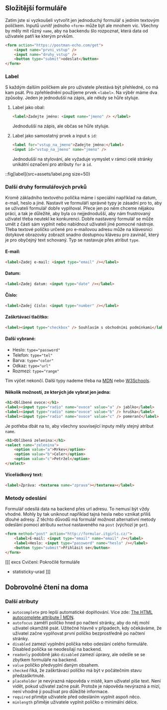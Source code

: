 ## Složitější formuláře

Zatím jste si vyzkoušeli vytvořit jen jednoduchý formulář s jedním textovým políčkem. Inputů uvnitř jednoho `<form>` může být ale mnohem víc. Všechny by měly mít různý `name`, aby na backendu šlo rozpoznat, která data od uživatele patří ke kterým prvkům.

```html
<form action="https://postman-echo.com/get">
	<input name="prvni_vstup" />
	<input name="druhy_vstup" />
	<button type="submit">odeslat</button>
</form>
```

### Label

S každým dalším políčkem ale pro uživatele přestává být přehledné, co má kam psát. Pro zpřehlednění použijeme prvek `<label>`. Na výběr máme dva způsoby. Jeden je jednodušší na zápis, ale někdy se hůře styluje.

1. Label jako obal:

   ```html
   <label>Zadejte jméno: <input name="jmeno" /> </label>
   ```

   Jednodušší na zápis, ale občas se hůře styluje.

1. Label jako samostatný prvek a input s `id`:

   ```html
   <label for="vstup_na_jmeno">Zadejte jméno:</label>
   <input id="vstup_na_jmeno" name="jmeno" />
   ```

   Jednodušší na stylování, ale vyžaduje vymyslet v rámci celé stránky unikátní označení pro atributy `for` a `id`.

::fig[label]{src=assets/label.png size=50}

### Další druhy formulářových prvků

Kromě základního textového políčka máme i speciální například na datum, e-mail, heslo a jiné. Nastavit ve formuláři správné typy je zásadní pro to, aby se uživateli formulář dobře vyplňoval. Přece jen po něm chceme nějakou práci, a tak je důležité, aby byla co nejjednodušší, aby nám frustrovaný uživatel třeba neutekl ke konkurenci. Dobře nastavený formulář se může umět z části sám vyplnit nebo nabídnout uživateli jiné pomocné nástroje. Třeba textové políčko určené pro e-mailovou adresu může na klávesnici dotykové obrazovky zobrazit snadno dostupnou klávesu pro zavináč, který je pro obyčejný text schovaný. Typ se nastavuje přes atribut `type`.

#### E-mail:

```html
<label>Zadej e-mail: <input type="email" /></label>
```

#### Datum:

```html
<label>Zadej datum: <input type="date" /></label>
```

#### Číslo:

```html
<label>Zadej číslo: <input type="number" /></label>
```

#### Zaškrtávací tlačítko:

```html
<label><input type="checkbox" /> Souhlasím s obchodními podmínkami</label>
```

#### Další vybrané:

- Heslo: `type="password"`
- Telefon: `type="tel"`
- Barva: `type="color"`
- Odkaz: `type="url"`
- Rozmezí: `type="range"`

Tím výčet nekončí. Další typy nademe třeba na [MDN](https://developer.mozilla.org/en-US/docs/Web/HTML/Element/input#input_types) nebo [W3Schools](https://www.w3schools.com/html/html_form_input_types.asp).

#### Několik možností, ze kterých jde vybrat jen jedna:

```html
<h1>Oblíbené ovoce:</h1>
<label><input type="radio" name="ovoce" value="a" /> jablko</label>
<label><input type="radio" name="ovoce" value="b" /> hruška</label>
<label><input type="radio" name="ovoce" value="c" /> pomeranč</label>
```

Je potřeba dbát na to, aby všechny související inputy měly stejný atribut `name`.

```html
<h1>Oblíbená zelenina:</h1>
<select name="zelenina">
	<option value="a">Mrkev</option>
	<option value="b">Celer</option>
	<option value="c">Petržel</option>
</select>
```

#### Víceřádkový text:

```html
<label>Zpráva: <textarea name="zprava"></textarea></label>
```

### Metody odeslání

Formulář odesílá data na backend přes url adresu. To nemusí být vždy vhodné. Mohly by tak uniknout například tajná hesla nebo vznikat příliš dlouhé adresy. Z těchto důvodů má formulář možnost alternativní metody odeslání pomocí atributu `method` nastaveného na `post` (výchozí je `get`).

```html
<form method="post" action="http://formular.itgirls.cz/">
	<label>E-mail: <input type="email" name="email" /></label>
	<label>Heslo: <input type="password" name="heslo" /></label>
	<button type="submit">Přihlásit se</button>
</form>
```

[[[ excs Cvičení: Pokročilé formuláře

- statisticky-urad
  ]]]

## Dobrovolné čtení na doma

### Další atributy

- `autocomplete` pro lepší automatické doplňování. Více zde: [The HTML autocomplete attribute | MDN](https://developer.mozilla.org/en-US/docs/Web/HTML/Attributes/autocomplete).
- `autofocus` zaměří políčko hned po načtení stránky, aby do něj mohl uživatel okamžitě psát. Užitečné hlavně v případech, kdy očekáváme, že uživatel začne vyplňovat první políčko bezprostředně po načtení stránky.
- `disabled` zamezí vyplnění políčka nebo odeslání celého formuláře. Disabled políčka se neodesílají na backend.
- `readonly` podobně jako `disabled` zamezí úpravy, ale odešle se se zbytkem formuláře na backend.
- `value` políčko předvyplní daným obsahem.
- `checked` říká, že zaškrtávací políčko má být v počátečním stavu předzaškrtnuté.
- `placeholder` je nevýrazná nápověda v místě, kam uživatel píše text. Není vidět, pokud uživatel začne psát. Protože je nápověda nevýrazná a mizí, není vhodné ji používat pro důležité informace.
- `required` přiměje uživatele před odesláním vyplnit aspoň něco.
- `minlength` přiměje uživatele vyplnit políčko o minimální délce.
